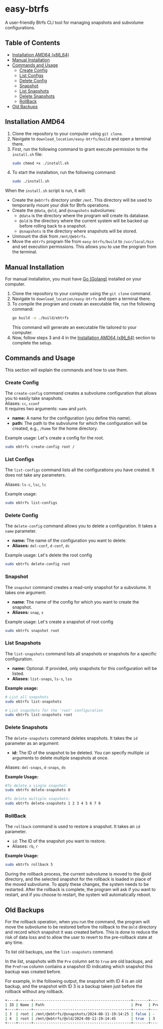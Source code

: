 # easy-btrfs
A user-friendly Btrfs CLI tool for managing snapshots and subvolume configurations.

## Table of Contents
- [Installation AMD64 (x86_64)](#installation-amd64)
- [Manual Installation](#manual-installation)
- [Commands and Usage](#commands-and-usage)
  - [Create Config](#create-config)
  - [List Configs](#list-configs)
  - [Delete Config](#delete-config)
  - [Snapshot](#snapshot)
  - [List Snapshots](#list-snapshots)
  - [Delete Snapshots](#delete-snapshots)
  - [RollBack](#rollback)
- [Old Backups](#old-backups)

## Installation AMD64
1. Clone the repository to your computer using `git clone`.
2. Navigate to `download_location/easy-btrfs/build` and open a terminal there.
3. First, run the following command to grant execute permission to the `install.sh` file:
   ```bash
   sudo chmod +x ./install.sh
   ```
4. To start the installation, run the following command:
   ```bash
   sudo ./install.sh
   ```

When the `install.sh` script is run, it will:

- Create the `@ebtrfs` directory under `/mnt`. This directory will be used to temporarily mount your disk for Btrfs operations.
- Create the `@data`, `@old`, and `@snapshots` subvolumes:
  - `@data` is the directory where the program will create its database.
  - `@old` is the directory where the current system will be backed up before rolling back to a snapshot.
  - `@snapshots` is the directory where snapshots will be stored.
- Unmount the disk from `/mnt/@ebtrfs`.
- Move the `ebtrfs` program file from `easy-btrfs/build` to `/usr/local/bin` and set execution permissions. This allows you to use the program from the terminal.

## Manual Installation
For manual installation, you must have <a href="https://go.dev/doc/install">Go (Golang)</a> installed on your computer. 

1. Clone the repository to your computer using the `git clone` command.
2. Navigate to `download_location/easy-btrfs` and open a terminal there.
3. To compile the program and create an executable file, run the following command:
   ```bash
   go build -o ./build/ebtrfs
   ```
   This command will generate an executable file tailored to your computer.
4. Now, follow steps 3 and 4 in the [Installation AMD64 (x86_64)](#installation-amd64) section to complete the setup.

## Commands and Usage
This section will explain the commands and how to use them.

### Create Config
The `create-config` command creates a subvolume configuration that allows you to easily take snapshots.  
Aliases: `cc`, `cconf`  
It requires two arguments: `name` and `path`.  
- **name:** A name for the configuration (you define this name).  
- **path:** The path to the subvolume for which the configuration will be created, e.g., `/home` for the home directory.

Example usage: Let's create a config for the root.
```bash
sudo ebtrfs create-config root /
```

### List Configs
The `list-configs` command lists all the configurations you have created. It does not take any parameters.

Aliases: `ls-c`, `lsc`, `lc`

Example usage:
```bash
sudo ebtrfs list-configs
```

### Delete Config
The `delete-config` command allows you to delete a configuration. It takes a `name` parameter.

- **name:** The name of the configuration you want to delete.
- **Aliases:** `del-conf`, `d-conf`, `dc`

Example usage: Let's delete the root config
```bash
sudo ebtrfs delete-config root
```

### Snapshot
The `snapshot` command creates a read-only snapshot for a subvolume. It takes one argument:

- **name**: The name of the config for which you want to create the snapshot.
- **Aliases:** `snap`, `s`

Example usage: Let's create a snapshot of root config
```bash
sudo ebtrfs snapshot root
```

### List Snapshots
The `list-snapshots` command lists all snapshots or snapshots for a specific configuration.

- **name:** Optional. If provided, only snapshots for this configuration will be listed.
- **Aliases:** `list-snaps`, `ls-s`, `lss`

**Example usage:**
```bash
# List all snapshots
sudo ebtrfs list-snapshots

# List snapshots for the 'root' configuration
sudo ebtrfs list-snapshots root
```

### Delete Snapshots
The `delete-snapshots` command deletes snapshots. It takes the `id` parameter as an argument:
- **id:** The ID of the snapshot to be deleted. You can specify multiple `id` arguments to delete multiple snapshots at once.

Aliases: `del-snaps`, `d-snaps`, `ds`

**Example Usage:**

```bash
#To delete a single snapshot:
sudo ebtrfs delete-snapshots 8

#To delete multiple snapshots:
sudo ebtrfs delete-snapshots 1 2 3 4 5 6 7 8
```

### RollBack
The `rollback` command is used to restore a snapshot. It takes an `id` parameter.
- `id`: The ID of the snapshot you want to restore.
- Aliases: `rb`, `r`

**Example Usage:**

```bash
sudo ebtrfs rollback 5
```

During the rollback process, the current subvolume is moved to the @old directory, and the selected snapshot for the rollback is loaded in place of the moved subvolume. To apply these changes, the system needs to be restarted. After the rollback is complete, the program will ask if you want to restart, and if you choose to restart, the system will automatically reboot.

## Old Backups
For the rollback operation, when you run the command, the program will move the subvolume to be restored before the rollback to the `@old` directory and record which snapshot it was created before. This is done to reduce the risk of data loss and to allow the user to revert to the pre-rollback state at any time.

To list old backups, use the `list-snapshots` command.

In the list, snapshots with the `Pre` column set to `true` are old backups, and the `PreFrom` column contains a snapshot ID indicating which snapshot this backup was created before.

For example, in the following output, the snapshot with ID 4 is an old backup, and the snapshot with ID 3 is a backup taken just before the rollback without any rollback.

```bash
+----+------+---------------------------------------------+-------+---------+
| ID | Name | Path                                        | Pre   | PreFrom |
+----+------+---------------------------------------------+-------+---------+
| 3  | root | /mnt/@ebtrfs/@snapshots/2024-08-11-19:14:25 | false | -       |
| 4  | root | /mnt/@ebtrfs/@old/2024-08-11-19:14:45       | true  | 3       |
+----+------+---------------------------------------------+-------+---------+
```